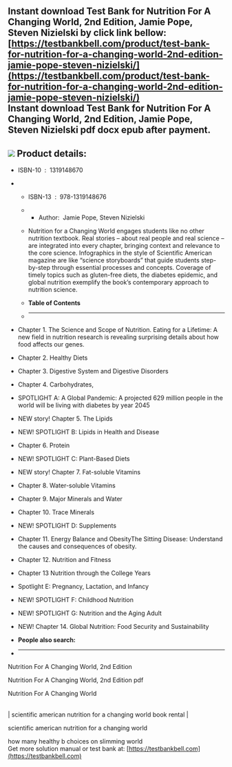 Instant download **Test Bank for Nutrition For A Changing World, 2nd Edition, Jamie Pope, Steven Nizielski** by click link bellow:  
[https://testbankbell.com/product/test-bank-for-nutrition-for-a-changing-world-2nd-edition-jamie-pope-steven-nizielski/](https://testbankbell.com/product/test-bank-for-nutrition-for-a-changing-world-2nd-edition-jamie-pope-steven-nizielski/)  
**Instant download Test Bank for Nutrition For A Changing World, 2nd Edition, Jamie Pope, Steven Nizielski pdf docx epub after payment.**
-----------------------------------------------------------------------------------------------------------------------------------------


![](https://testbankbell.com/wp-content/uploads/2023/05/9781319148676_TestBank.jpg)
**Product details:**
--------------------


* ISBN-10 ‏ : ‎ 1319148670
* * ISBN-13 ‏ : ‎ 978-1319148676
  * * Author:  Jamie Pope, Steven Nizielski
   
  * Nutrition for a Changing World engages students like no other nutrition textbook. Real stories – about real people and real science – are integrated into every chapter, bringing context and relevance to the core science. Infographics in the style of Scientific American magazine are like “science storyboards” that guide students step-by-step through essential processes and concepts. Coverage of timely topics such as gluten-free diets, the diabetes epidemic, and global nutrition exemplify the book’s contemporary approach to nutrition science.
  * **Table of Contents**
  * ---------------------
 
* Chapter 1. The Science and Scope of Nutrition. Eating for a Lifetime: A new field in nutrition research is revealing surprising details about how food affects our genes.
* Chapter 2. Healthy Diets
* Chapter 3. Digestive System and Digestive Disorders
* Chapter 4. Carbohydrates,
* SPOTLIGHT A: A Global Pandemic: A projected 629 million people in the world will be living with diabetes by year 2045
* NEW story! Chapter 5. The Lipids
* NEW! SPOTLIGHT B: Lipids in Health and Disease
* Chapter 6. Protein
* NEW! SPOTLIGHT C: Plant-Based Diets
* NEW story! Chapter 7. Fat-soluble Vitamins
* Chapter 8. Water-soluble Vitamins
* Chapter 9. Major Minerals and Water
* Chapter 10. Trace Minerals
* NEW! SPOTLIGHT D: Supplements
* Chapter 11. Energy Balance and ObesityThe Sitting Disease: Understand the causes and consequences of obesity.
* Chapter 12. Nutrition and Fitness
* Chapter 13 Nutrition through the College Years
* Spotlight E: Pregnancy, Lactation, and Infancy
* NEW! SPOTLIGHT F: Childhood Nutrition
* NEW! SPOTLIGHT G: Nutrition and the Aging Adult
* NEW! Chapter 14. Global Nutrition: Food Security and Sustainability

* **People also search:**
* -----------------------

Nutrition For A Changing World, 2nd Edition

Nutrition For A Changing World, 2nd Edition pdf

Nutrition For A Changing World


|  |
| --- |
| 
scientific american nutrition for a changing world book rental
 |


 scientific american nutrition for a changing world

 how many healthy b choices on slimming world  
  Get more solution manual or test bank at: [https://testbankbell.com](https://testbankbell.com)
